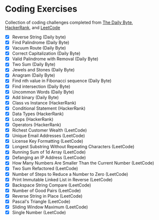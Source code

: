 # Coding Exercises

Collection of coding challenges completed from [The Daily Byte](https://thedailybyte.dev/), [HackerRank](https://www.hackerrank.com/), and [LeetCode](https://leetcode.com/)

- [x] Reverse String (Daily byte)
- [x] Find Palindrome (Daily Byte)
- [x] Vacuum Route (Daily Byte)
- [x] Correct Capitalization (Daily Byte)
- [x] Valid Palindrome with Removal (Daily Byte)
- [x] Two Sum (Daily Byte)
- [x] Jewels and Stones (Daily Byte)
- [x] Anagram (Daily Byte)
- [x] Find nth value in Fibonacci sequence (Daily Byte)
- [x] Find intersection (Daily Byte)
- [x] Uncommon Words (Daily Byte)
- [x] Add binary (Daily Byte)
- [x] Class vs Instance (HackerRank)
- [x] Conditional Statement (HackerRank)
- [x] Data Types (HackerRank)
- [x] Loops (HackerRank)
- [x] Operators (HackerRank)
- [x] Richest Customer Wealth (LeetCode)
- [x] Unique Email Addresses (LeetCode)
- [x] License Key Formatting (LeetCode)
- [x] Longest Substring Without Repeating Characters (LeetCode)
- [x] Running Sum of 1d Array (LeetCode)
- [x] Defanging an IP Address (LeetCode)
- [x] How Many Numbers Are Smaller Than the Current Number (LeetCode)
- [x] Two Sum Refactored (LeetCode)
- [x] Number of Steps to Reduce a Number to Zero (LeetCode)
- [x] Print Immutable Linked List in Reverse (LeetCode)
- [x] Backspace String Compare (LeetCode)
- [x] Number of Good Pairs (LeetCode)
- [x] Reverse String in Place (LeetCode)
- [x] Pascal's Triangle (LeetCode)
- [x] Sliding Window Maximum (LeetCode)
- [x] Single Number (LeetCode)